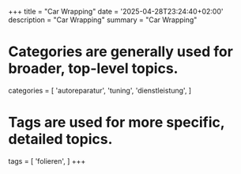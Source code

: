 +++
title = "Car Wrapping"
date = '2025-04-28T23:24:40+02:00'
description = "Car Wrapping"
summary = "Car Wrapping"
# Categories are generally used for broader, top-level topics.
categories = [
 'autoreparatur',
 'tuning',
 'dienstleistung',
]
# Tags are used for more specific, detailed topics.
tags = [
 'folieren',
]
+++
